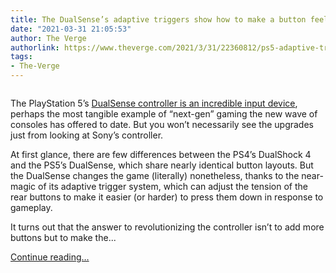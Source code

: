 ```yaml
---
title: The DualSense’s adaptive triggers show how to make a button feel next-gen
date: "2021-03-31 21:05:53"
author: The Verge
authorlink: https://www.theverge.com/2021/3/31/22360812/ps5-adaptive-triggers-dualsense-button-next-gen-immersion
tags:
- The-Verge
---
```

<figure>
      <img alt="" src="https://cdn.vox-cdn.com/thumbor/Q-oPNYHPE_NBvlT1Rb62g6I7uTM=/0x0:2040x1360/1310x873/cdn.vox-cdn.com/uploads/chorus_image/image/69056870/vpavic_4479_20210318_0049.0.jpg" />
    </figure>

  <p id="CmOFlI">The PlayStation 5’s <a href="https://www.theverge.com/21562206/ps5-dualsense-controller-review-games-features-vibrations">DualSense controller is an incredible input device</a>, perhaps the most tangible example of “next-gen” gaming the new wave of consoles has offered to date. But you won’t necessarily see the upgrades just from looking at Sony’s controller.</p>
<p id="OlgEXq">At first glance, there are few differences between the PS4’s DualShock 4 and the PS5’s DualSense, which share nearly identical button layouts. But the DualSense changes the game (literally) nonetheless, thanks to the near-magic of its adaptive trigger system, which can adjust the tension of the rear buttons to make it easier (or harder) to press them down in response to gameplay. </p>
<p id="Yy2wMm">It turns out that the answer to revolutionizing the controller isn’t to add more buttons but to make the...</p>
  <p>
    <a href="https://www.theverge.com/2021/3/31/22360812/ps5-adaptive-triggers-dualsense-button-next-gen-immersion">Continue reading&hellip;</a>
  </p>